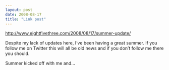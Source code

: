 ```yaml
---
layout: post
date: 2008-08-17
title: "Link post"
---
```

<http://www.eightfivethree.com/2008/08/17/summer-update/>


<p>Despite my lack of updates here, I’ve been having a great summer. If you follow me on Twitter this will all be old news and if you don’t follow me there you should. </p> <p>Summer kicked off with me and...</p>